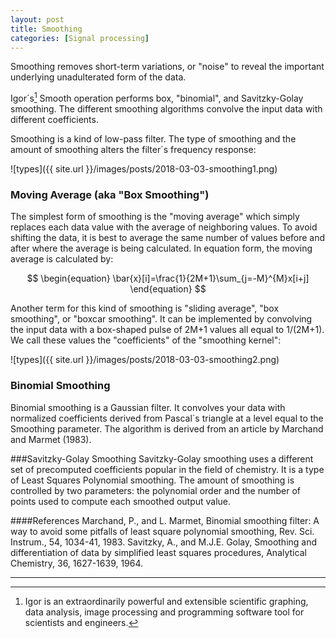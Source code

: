 ```yaml
---
layout: post
title: Smoothing
categories: [Signal processing]
---
```



Smoothing removes short-term variations, or "noise" to reveal the important underlying unadulterated form of the data.

Igor´s[^Igor] Smooth operation performs box, "binomial", and Savitzky-Golay smoothing. The different smoothing algorithms convolve the input data with different coefficients.

Smoothing is a kind of low-pass filter. The type of smoothing and the amount of smoothing alters the filter´s frequency response:

![types]({{ site.url }}/images/posts/2018-03-03-smoothing1.png)

### Moving Average (aka "Box Smoothing")
The simplest form of smoothing is the "moving average" which simply replaces each data value with the average of neighboring values. To avoid shifting the data, it is best to average the same number of values before and after where the average is being calculated. In equation form, the moving average is calculated by:

$$
\begin{equation}
\bar{x}[i]=\frac{1}{2M+1}\sum_{j=-M}^{M}x[i+j]
\end{equation}
$$

Another term for this kind of smoothing is "sliding average", "box smoothing", or "boxcar smoothing". It can be implemented by convolving the input data with a box-shaped pulse of 2M+1 values all equal to 1/(2M+1). We call these values the "coefficients" of the "smoothing kernel":

![types]({{ site.url }}/images/posts/2018-03-03-smoothing2.png)

### Binomial Smoothing
Binomial smoothing is a Gaussian filter. It convolves your data with normalized coefficients derived from Pascal´s triangle at a level equal to the Smoothing parameter. The algorithm is derived from an article by Marchand and Marmet (1983).

###Savitzky-Golay Smoothing
Savitzky-Golay smoothing uses a different set of precomputed coefficients popular in the field of chemistry. It is a type of Least Squares Polynomial smoothing. The amount of smoothing is controlled by two parameters: the polynomial order and the number of points used to compute each smoothed output value.

####References
Marchand, P., and L. Marmet, Binomial smoothing filter: A way to avoid some pitfalls of least square polynomial smoothing, Rev. Sci. Instrum., 54, 1034-41, 1983.
Savitzky, A., and M.J.E. Golay, Smoothing and differentiation of data by simplified least squares procedures, Analytical Chemistry, 36, 1627-1639, 1964.

***
[^Igor]: Igor is an extraordinarily powerful and extensible scientific graphing, data analysis, image processing and programming software tool for scientists and engineers.